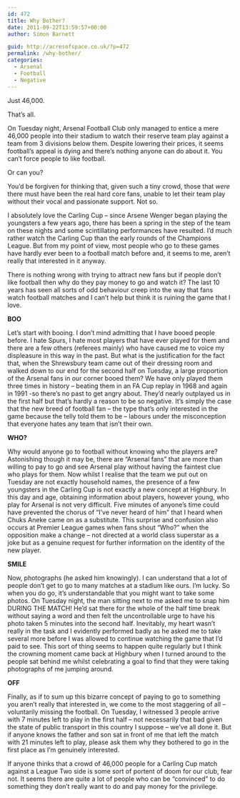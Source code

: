 ```yaml
---
id: 472
title: Why Bother?
date: 2011-09-22T13:59:57+00:00
author: Simon Barnett

guid: http://acresofspace.co.uk/?p=472
permalink: /why-bother/
categories:
  - Arsenal
  - Football
  - Negative
---
```

Just 46,000.

That&#8217;s all.

On Tuesday night, Arsenal Football Club only managed to entice a mere 46,000 people into their stadium to watch their reserve team play against a team from 3 divisions below them. Despite lowering their prices, it seems football&#8217;s appeal is dying and there&#8217;s nothing anyone can do about it. You can&#8217;t force people to like football.

Or can you?

You&#8217;d be forgiven for thinking that, given such a tiny crowd, those that _were_ there must have been the real hard core fans, unable to let their team play without their vocal and passionate support. Not so.

I absolutely love the Carling Cup &#8211; since Arsene Wenger began playing the youngsters a few years ago, there has been a spring in the step of the team on these nights and some scintillating performances have resulted. I&#8217;d much rather watch the Carling Cup than the early rounds of the Champions League. But from my point of view, most people who go to these games have hardly ever been to a football match before and, it seems to me, aren&#8217;t really that interested in it anyway.

There is nothing wrong with trying to attract new fans but if people don&#8217;t like football then why do they pay money to go and watch it? The last 10 years has seen all sorts of odd behaviour creep into the way that fans watch football matches and I can&#8217;t help but think it is ruining the game that I love.

**BOO**

Let&#8217;s start with booing. I don&#8217;t mind admitting that I have booed people before. I hate Spurs, I hate most players that have ever played for them and there are a few others (referees mainly) who have caused me to voice my displeasure in this way in the past. But what is the justification for the fact that, when the Shrewsbury team came out of their dressing room and walked down to our end for the second half on Tuesday, a large proportion of the Arsenal fans in our corner booed them? We have only played them three times in history &#8211; beating them in an FA Cup replay in 1968 and again in 1991 -so there&#8217;s no past to get angry about. They&#8217;d nearly outplayed us in the first half but that&#8217;s hardly a reason to be so negative. It&#8217;s simply the case that the new breed of football fan &#8211; the type that&#8217;s only interested in the game because the telly told them to be &#8211; labours under the misconception that everyone hates any team that isn&#8217;t their own.

**WHO?**

Why would anyone go to football without knowing who the players are? Astonishing though it may be, there are &#8220;Arsenal fans&#8221; that are more than willing to pay to go and see Arsenal play without having the faintest clue who plays for them. Now whilst I realise that the team we put out on Tuesday are not exactly household names, the presence of a few youngsters in the Carling Cup is not exactly a new concept at Highbury. In this day and age, obtaining information about players, however young, who play for Arsenal is not very difficult. Five minutes of anyone&#8217;s time could have prevented the chorus of &#8220;I&#8217;ve never heard of him&#8221; that I heard when Chuks Aneke came on as a substitute. This surprise and confusion also occurs at Premier League games when fans shout &#8220;Who?&#8221; when the opposition make a change &#8211; not directed at a world class superstar as a joke but as a genuine request for further information on the identity of the new player.

**SMILE**

Now, photographs (he asked him knowingly). I can understand that a lot of people don&#8217;t get to go to many matches at a stadium like ours. I&#8217;m lucky. So when you do go, it&#8217;s understandable that you might want to take some photos. On Tuesday night, the man sitting next to me asked me to snap him DURING THE MATCH! He&#8217;d sat there for the whole of the half time break without saying a word and then felt the uncontrollable urge to have his photo taken 5 minutes into the second half. Inevitably, my heart wasn&#8217;t really in the task and I evidently performed badly as he asked me to take several more before I was allowed to continue watching the game that I&#8217;d paid to see. This sort of thing seems to happen quite regularly but I think the crowning moment came back at Highbury when I turned around to the people sat behind me whilst celebrating a goal to find that they were taking photographs of me jumping around.

**OFF**

Finally, as if to sum up this bizarre concept of paying to go to something you aren&#8217;t really that interested in, we come to the most staggering of all &#8211; voluntarily missing the football. On Tuesday, I witnessed 3 people arrive with 7 minutes left to play in the first half &#8211; not necessarily that bad given the state of public transport in this country I suppose &#8211; we&#8217;ve all done it. But if anyone knows the father and son sat in front of me that left the match with 21 minutes left to play, please ask them why they bothered to go in the first place as I&#8217;m genuinely interested.

If anyone thinks that a crowd of 46,000 people for a Carling Cup match against a League Two side is some sort of portent of doom for our club, fear not. It seems there are quite a lot of people who can be &#8220;convinced&#8221; to do something they don&#8217;t really want to do and pay money for the privilege.
